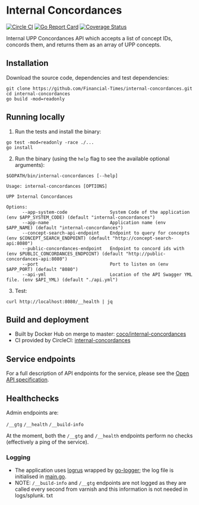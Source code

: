# Internal Concordances

[![Circle CI](https://circleci.com/gh/Financial-Times/internal-concordances.svg?style=shield)](https://circleci.com/gh/Financial-Times/internal-concordances)
[![Go Report Card](https://goreportcard.com/badge/github.com/Financial-Times/internal-concordances)](https://goreportcard.com/report/github.com/Financial-Times/internal-concordances)
[![Coverage Status](https://coveralls.io/repos/github/Financial-Times/internal-concordances/badge.svg)](https://coveralls.io/github/Financial-Times/internal-concordances)

Internal UPP Concordances API which accepts a list of concept IDs, concords them, and returns them as an array of UPP concepts.

## Installation

Download the source code, dependencies and test dependencies:

```
git clone https://github.com/Financial-Times/internal-concordances.git
cd internal-concordances 
go build -mod=readonly
```

## Running locally

1. Run the tests and install the binary:

```
go test -mod=readonly -race ./...
go install
```

2. Run the binary (using the `help` flag to see the available optional arguments):

```
$GOPATH/bin/internal-concordances [--help]

Usage: internal-concordances [OPTIONS]

UPP Internal Concordances

Options:
      --app-system-code                System Code of the application (env $APP_SYSTEM_CODE) (default "internal-concordances")
      --app-name                       Application name (env $APP_NAME) (default "internal-concordances")
      --concept-search-api-endpoint    Endpoint to query for concepts (env $CONCEPT_SEARCH_ENDPOINT) (default "http://concept-search-api:8080")
      --public-concordances-endpoint   Endpoint to concord ids with (env $PUBLIC_CONCORDANCES_ENDPOINT) (default "http://public-concordances-api:8080")
      --port                           Port to listen on (env $APP_PORT) (default "8080")
      --api-yml                        Location of the API Swagger YML file. (env $API_YML) (default "./api.yml")
```

3. Test:

```
curl http://localhost:8080/__health | jq
```

## Build and deployment

* Built by Docker Hub on merge to master: [coco/internal-concordances](https://hub.docker.com/r/coco/internal-concordances/)
* CI provided by CircleCI: [internal-concordances](https://circleci.com/gh/Financial-Times/internal-concordances)

## Service endpoints

For a full description of API endpoints for the service, please see the [Open API specification](./_ft/api.yml).

## Healthchecks

Admin endpoints are:

`/__gtg`
`/__health`
`/__build-info`

At the moment, both the `/__gtg` and `/__health` endpoints perform no checks (effectively a ping of the service).

### Logging

* The application uses [logrus](https://github.com/sirupsen/logrus) wrapped by [go-logger](https://github.com/Financial-Times/go-logger); the log file is initialised in [main.go](main.go).
* NOTE: `/__build-info` and `/__gtg` endpoints are not logged as they are called every second from varnish and this information is not needed in logs/splunk.
txt
